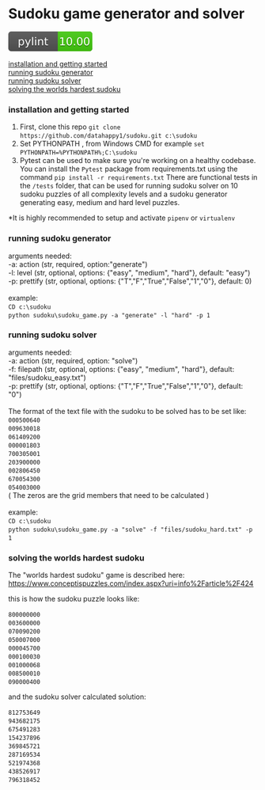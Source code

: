 # Sudoku game generator and solver

![](https://github.com/datahappy1/sudoku/blob/master/docs/img/rating.svg)

[installation and getting started](#installation-and-getting-started)<br>
[running sudoku generator](#running-sudoku-generator)<br>
[running sudoku solver](#running-sudoku-solver)<br>
[solving the worlds hardest sudoku](#solving-the-worlds-hardest-sudoku)<br>


### installation and getting started

1) First, clone this repo `git clone https://github.com/datahappy1/sudoku.git c:\sudoku`
2) Set PYTHONPATH , from Windows CMD for example `set PYTHONPATH=%PYTHONPATH%;C:\sudoku`
3) Pytest can be used to make sure you're working on a healthy codebase.
You can install the `Pytest` package from requirements.txt using the command `pip install -r requirements.txt`
There are functional tests in the `/tests` folder, that can be used for running sudoku solver on 10 sudoku puzzles of all complexity levels and a 
sudoku generator generating easy, medium and hard level puzzles.

*It is highly recommended to setup and activate `pipenv` or `virtualenv`

### running sudoku generator
arguments needed:<br>
-a: action (str, required, option:"generate")<br>
-l: level (str, optional, options: {"easy", "medium", "hard"}, default: "easy")<br>
-p: prettify (str, optional, options: {"T","F","True","False","1","0"}, default: 0)<br>
<br>
example:<br>
`CD c:\sudoku`<br>
`python sudoku\sudoku_game.py -a "generate" -l "hard" -p 1`
<br>

### running sudoku solver
arguments needed:<br>
-a: action (str, required, option: "solve")<br>
-f: filepath (str, optional, options: {"easy", "medium", "hard"}, default: "files/sudoku_easy.txt")<br>
-p: prettify (str, optional, options: {"T","F","True","False","1","0"}, default: "0")<br>
<br>
The format of the text file with the sudoku to be solved has to be set like:<br>
`000500640`<br>
`009630018`<br>
`061409200`<br>
`000001803`<br>
`700305001`<br>
`203900000`<br>
`002806450`<br>
`670054300`<br>
`054003000`<br>
( The zeros are the grid members that need to be calculated )<br>
<br>
example:<br>
`CD c:\sudoku`<br>
`python sudoku\sudoku_game.py -a "solve" -f "files/sudoku_hard.txt" -p 1`
<br>

### solving the worlds hardest sudoku
The "worlds hardest sudoku" game is described here:<br>
https://www.conceptispuzzles.com/index.aspx?uri=info%2Farticle%2F424<br>

this is how the sudoku puzzle looks like:<br>

`800000000`<br>
`003600000`<br>
`070090200`<br>
`050007000`<br>
`000045700`<br>
`000100030`<br>
`001000068`<br>
`008500010`<br>
`090000400`<br>

and the sudoku solver calculated solution:

`812753649`<br>
`943682175`<br>
`675491283`<br>
`154237896`<br>
`369845721`<br>
`287169534`<br>
`521974368`<br>
`438526917`<br>
`796318452`<br>
